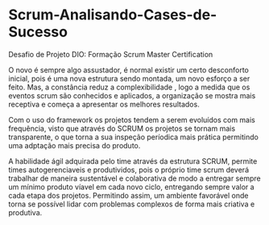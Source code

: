# Scrum-Analisando-Cases-de-Sucesso
Desafio de Projeto DIO: Formação Scrum Master Certification

  O novo é sempre algo assustador, é normal existir um certo desconforto inicial, pois é uma nova estrutura sendo montada, um novo esforço a ser feito. Mas, a constância reduz a complexibilidade , logo a medida que os eventos scrum são conhecidos e aplicados, a organização se mostra mais receptiva e começa a apresentar os melhores resultados.
  
  
  Com o uso do framework os projetos tendem a serem evoluídos com mais frequência, visto que através do SCRUM os projetos se tornam mais transparente, o que torna a sua inspeção períodica mais prática permitindo uma adptação mais precisa do produto. 
  
  
  A habilidade ágil adquirada pelo time através da estrutura SCRUM, permite times autogerenciaveis e produtividos, pois o próprio time scrum deverá trabalhar de maneira sustentável e colaborativa de modo a entregar sempre um mínimo produto víavel em cada novo ciclo, entregando sempre valor a cada etapa dos projetos. Permitindo assim, um ambiente favorável onde torna se possível lidar com problemas complexos de forma mais criativa e produtiva.
